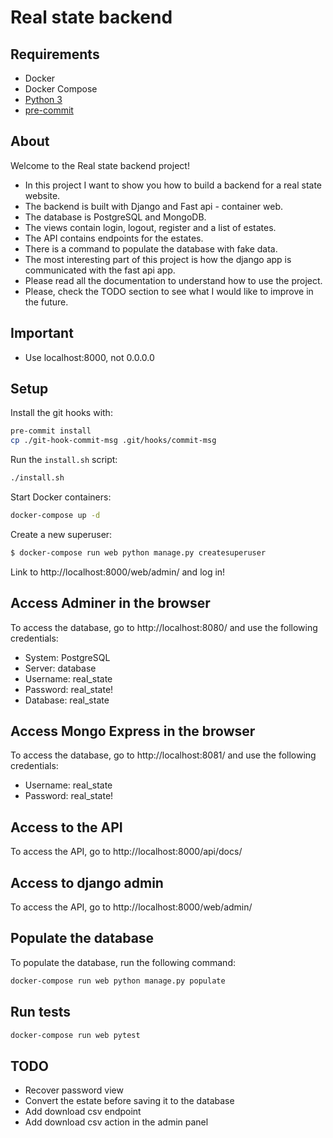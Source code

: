 # Real state backend

## Requirements

 * Docker
 * Docker Compose
 * [Python 3](https://www.python.org/)
 * [pre-commit](https://pre-commit.com/)

## About
Welcome to the Real state backend project!
- In this project I want to show you how to build a backend for a real state website.
- The backend is built with Django and Fast api - container web.
- The database is PostgreSQL and MongoDB.
- The views contain login, logout, register and a list of estates.
- The API contains endpoints for the estates.
- There is a command to populate the database with fake data.
- The most interesting part of this project is how the django app is communicated with the fast api app.
- Please read all the documentation to understand how to use the project.
- Please, check the TODO section to see what I would like to improve in the future.

## Important
- Use localhost:8000, not 0.0.0.0

## Setup

Install the git hooks with:

```bash
pre-commit install
cp ./git-hook-commit-msg .git/hooks/commit-msg
```

Run the `install.sh` script:

```bash
./install.sh
```

Start Docker containers:

```bash
docker-compose up -d
```

Create a new superuser:

```bash
$ docker-compose run web python manage.py createsuperuser
```

Link to http://localhost:8000/web/admin/ and log in!



## Access Adminer in the browser

To access the database, go to http://localhost:8080/ and use the following credentials:

 * System: PostgreSQL
 * Server: database
 * Username: real_state
 * Password: real_state!
 * Database: real_state


## Access Mongo Express in the browser

To access the database, go to http://localhost:8081/ and use the following credentials:

 * Username: real_state
 * Password: real_state!


## Access to the API

To access the API, go to http://localhost:8000/api/docs/


## Access to django admin

To access the API, go to http://localhost:8000/web/admin/


## Populate the database

To populate the database, run the following command:

```bash
docker-compose run web python manage.py populate
```

## Run tests

```bash
docker-compose run web pytest
```

## TODO
- Recover password view
- Convert the estate before saving it to the database
- Add download csv endpoint
- Add download csv action in the admin panel
